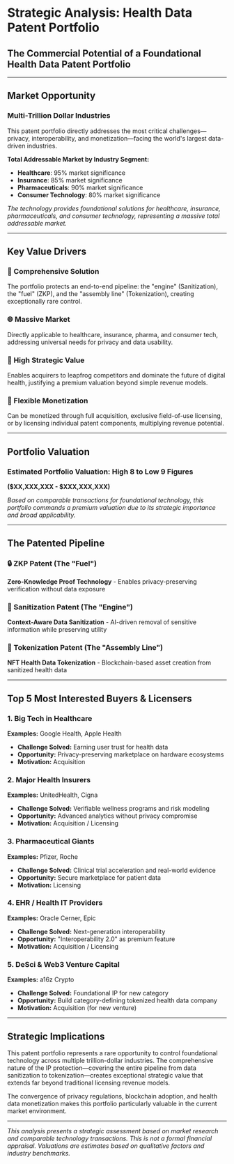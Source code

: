 
# Strategic Analysis: Health Data Patent Portfolio

## The Commercial Potential of a Foundational Health Data Patent Portfolio

---

## Market Opportunity

### Multi-Trillion Dollar Industries

This patent portfolio directly addresses the most critical challenges—privacy, interoperability, and monetization—facing the world's largest data-driven industries.

**Total Addressable Market by Industry Segment:**
- **Healthcare**: 95% market significance
- **Insurance**: 85% market significance  
- **Pharmaceuticals**: 90% market significance
- **Consumer Technology**: 80% market significance

*The technology provides foundational solutions for healthcare, insurance, pharmaceuticals, and consumer technology, representing a massive total addressable market.*

---

## Key Value Drivers

### 🔧 Comprehensive Solution
The portfolio protects an end-to-end pipeline: the "engine" (Sanitization), the "fuel" (ZKP), and the "assembly line" (Tokenization), creating exceptionally rare control.

### 🌐 Massive Market
Directly applicable to healthcare, insurance, pharma, and consumer tech, addressing universal needs for privacy and data usability.

### 🚀 High Strategic Value
Enables acquirers to leapfrog competitors and dominate the future of digital health, justifying a premium valuation beyond simple revenue models.

### 🔄 Flexible Monetization
Can be monetized through full acquisition, exclusive field-of-use licensing, or by licensing individual patent components, multiplying revenue potential.

---

## Portfolio Valuation

### **Estimated Portfolio Valuation: High 8 to Low 9 Figures**
**($XX,XXX,XXX - $XXX,XXX,XXX)**

*Based on comparable transactions for foundational technology, this portfolio commands a premium valuation due to its strategic importance and broad applicability.*

---

## The Patented Pipeline

### 🔒 ZKP Patent (The "Fuel")
**Zero-Knowledge Proof Technology** - Enables privacy-preserving verification without data exposure

### 🤖 Sanitization Patent (The "Engine")  
**Context-Aware Data Sanitization** - AI-driven removal of sensitive information while preserving utility

### 🎨 Tokenization Patent (The "Assembly Line")
**NFT Health Data Tokenization** - Blockchain-based asset creation from sanitized health data

---

## Top 5 Most Interested Buyers & Licensers

### 1. Big Tech in Healthcare
**Examples:** Google Health, Apple Health
- **Challenge Solved:** Earning user trust for health data
- **Opportunity:** Privacy-preserving marketplace on hardware ecosystems
- **Motivation:** Acquisition

### 2. Major Health Insurers
**Examples:** UnitedHealth, Cigna
- **Challenge Solved:** Verifiable wellness programs and risk modeling
- **Opportunity:** Advanced analytics without privacy compromise
- **Motivation:** Acquisition / Licensing

### 3. Pharmaceutical Giants
**Examples:** Pfizer, Roche
- **Challenge Solved:** Clinical trial acceleration and real-world evidence
- **Opportunity:** Secure marketplace for patient data
- **Motivation:** Licensing

### 4. EHR / Health IT Providers
**Examples:** Oracle Cerner, Epic
- **Challenge Solved:** Next-generation interoperability
- **Opportunity:** "Interoperability 2.0" as premium feature
- **Motivation:** Acquisition / Licensing

### 5. DeSci & Web3 Venture Capital
**Examples:** a16z Crypto
- **Challenge Solved:** Foundational IP for new category
- **Opportunity:** Build category-defining tokenized health data company
- **Motivation:** Acquisition (for new venture)

---

## Strategic Implications

This patent portfolio represents a rare opportunity to control foundational technology across multiple trillion-dollar industries. The comprehensive nature of the IP protection—covering the entire pipeline from data sanitization to tokenization—creates exceptional strategic value that extends far beyond traditional licensing revenue models.

The convergence of privacy regulations, blockchain adoption, and health data monetization makes this portfolio particularly valuable in the current market environment.

---

*This analysis presents a strategic assessment based on market research and comparable technology transactions. This is not a formal financial appraisal. Valuations are estimates based on qualitative factors and industry benchmarks.*
